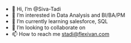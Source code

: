 - 👋 Hi, I’m @Siva-Tadi
- 👀 I’m interested in Data Analysis and BI/BA/PM
- 🌱 I’m currently learning salesforce, SQL
- 💞️ I’m looking to collaborate on 
- 📫 How to reach me stadi@flexivan.com

<!---
Siva-Tadi/Siva-Tadi is a ✨ special ✨ repository because its `README.md` (this file) appears on your GitHub profile.
You can click the Preview link to take a look at your changes.
--->
